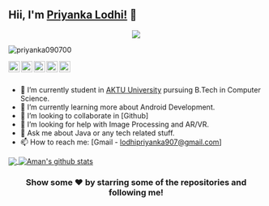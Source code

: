 ## Hii, I'm [Priyanka Lodhi!](https://www.linkedin.com/in/priyanka-lodhi-a60a56187/) 👋

<p align="center">
  <a href="https://github.com/priyanka090700"><img src="https://readme-typing-svg.herokuapp.com?lines=Self+taught+Android +Developer;Hardworking%2C+Passionate+%26+Determined;Always+learning+new+things&center=true&width=380&height=45"></a>
</p>

<p align="left"> <img src="https://komarev.com/ghpvc/?username=priyanka090700&label=Views&color=blue&style=plastic" alt="priyanka090700" /> </p>

<a href="https://twitter.com/Priyank75425766">  
  <img align="left" alt="Priyanka's Twitter" width="22px" src="https://cdn.jsdelivr.net/npm/simple-icons@v3/icons/twitter.svg" />
</a>
<a href="https://www.linkedin.com/in/priyanka-lodhi-a60a56187/">
  <img align="left" alt="Priyanka's Linkdein" width="22px" src="https://cdn.jsdelivr.net/npm/simple-icons@v3/icons/linkedin.svg" />
</a>
<a href="https://github.com/priyanka090700">
  <img align="left" alt="Priyanka's Github" width="22px" src="https://cdn.jsdelivr.net/npm/simple-icons@v3/icons/github.svg" />
</a>
<a href="https://t.me/">
  <img align="left" alt="Priyanka's Telegram" width="22px" src="https://cdn.jsdelivr.net/npm/simple-icons@v3/icons/telegram.svg" />
</a>
<a href="https://instagram.com//">
  <img align="left" alt="Priyanka's Instagram" width="22px" src="https://cdn.jsdelivr.net/npm/simple-icons@v3/icons/instagram.svg" />
</a>
<br/>
<br/>



- 🔭 I’m currently student in [AKTU University](https://aktu.ac.in/) pursuing B.Tech in Computer Science.
- 🌱 I’m currently learning more about Android Development.
- 👯 I’m looking to collaborate in [Github]
- 🤔 I’m looking for help with Image Processing and AR/VR.
- 💬 Ask me about Java or any tech related stuff.
- 📫 How to reach me: [Gmail - lodhipriyanka907@gmail.com]



<a href="https://github.com/priyanka090700">
  <img align="center" src="https://github-readme-stats.vercel.app/api/top-langs/?username=priyanka090700&theme=light&hide_langs_below=1" />
</a>
<a href="https://github.com/priyanka090700">
 <img align="center" src="https://github-readme-stats.vercel.app/api?username=priyanka090700&show_icons=true&theme=light&line_height=27" alt="Aman's github stats"/>
</a>


<div align="center">

### Show some ❤️ by starring some of the repositories and following me!

</div>
